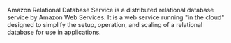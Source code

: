 Amazon Relational Database Service is a distributed relational database service by Amazon Web Services. It is a web service running "in the cloud" designed to simplify the setup, operation, and scaling of a relational database for use in applications.